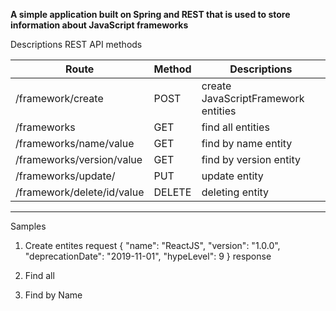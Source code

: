 **A simple application built on Spring and REST that is used to store information about JavaScript frameworks**

Descriptions REST API methods

Route | Method | Descriptions 
----- | ------ | -----------
 /framework/create | POST | create JavaScriptFramework entities
 /frameworks | GET | find all entities
 /frameworks/name/value | GET | find by name entity
 /frameworks/version/value | GET | find by version entity
 /frameworks/update/ | PUT | update entity
 /framework/delete/id/value | DELETE | deleting entity

***

Samples
1. Create entites
request
{
	"name": "ReactJS",
  	"version": "1.0.0",
  	"deprecationDate": "2019-11-01",
  	"hypeLevel": 9
}
response

2. Find all 



3. Find by Name 
